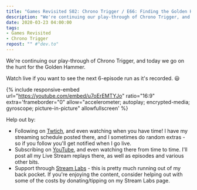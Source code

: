 ```yaml
---
title: "Games Revisited S02: Chrono Trigger / E66: Finding the Golden Hammer"
description: "We're continuing our play-through of Chrono Trigger, and today we go on the hunt for the Golden Hammer."
date: 2020-03-23 04:00:00
tags:
- Games Revisited
- Chrono Trigger
repost: "" #"dev.to"
---
```


We're continuing our play-through of Chrono Trigger, and today we go on the hunt for the Golden Hammer.

Watch live if you want to see the next 6-episode run as it's recorded. :smiley:
<!--more-->

{% include responsive-embed url="https://youtube.com/embed/u7oErEMTYJo" ratio="16:9" extra='frameborder="0" allow="accelerometer; autoplay; encrypted-media; gyroscope; picture-in-picture" allowfullscreen' %}

Help out by:
 * Following on [Twtich](https://twitch.tv/AnonJr_Live), and even watching when you have time! I have my streaming schedule posted there, and I sometimes do random extras - so if you follow you'll get notified when I go live.
 * Subscribing on [YouTube](http://www.youtube.com/channel/UCXafqhKHbkSUIrq0LAuu0tw), and even watching there from time to time. I'll post all my Live Stream replays there, as well as episodes and various other bits.
 * Support through [Stream Labs](https://streamlabs.com/anonjr_live) - this is pretty much running out of my back pocket. If you're enjoying the content, consider helping out with some of the costs by donating/tipping on my Stream Labs page.